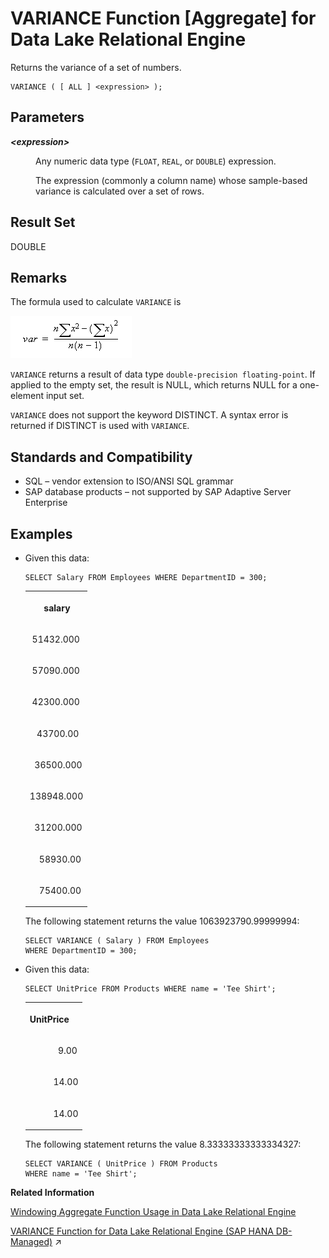 <!-- loioa58fdc8684f210158b82f182e03b637a -->

# VARIANCE Function \[Aggregate\] for Data Lake Relational Engine

Returns the variance of a set of numbers.



```
VARIANCE ( [ ALL ] <expression> );
```



<a name="loioa58fdc8684f210158b82f182e03b637a__VARIANCE_parm1"/>

## Parameters


<dl>
<dt><b>

*<expression\>*

</b></dt>
<dd>

Any numeric data type \(`FLOAT`, `REAL`, or `DOUBLE`\) expression.

The expression \(commonly a column name\) whose sample-based variance is calculated over a set of rows.



</dd>
</dl>



<a name="loioa58fdc8684f210158b82f182e03b637a__VARIANCE_returns1"/>

## Result Set

DOUBLE



<a name="loioa58fdc8684f210158b82f182e03b637a__VARIANCE_remarks1"/>

## Remarks

The formula used to calculate `VARIANCE` is

![The formula used by the VARIANCE function to calculate variance is var equals n times the sum of x squared minus the sum of x squared divided by n times n minus one](images/variance_gif_a16f632.gif)

`VARIANCE` returns a result of data type `double-precision floating-point`. If applied to the empty set, the result is NULL, which returns NULL for a one-element input set.

`VARIANCE` does not support the keyword DISTINCT. A syntax error is returned if DISTINCT is used with `VARIANCE`.



<a name="loioa58fdc8684f210158b82f182e03b637a__VARIANCE_standards1"/>

## Standards and Compatibility

-   SQL – vendor extension to ISO/ANSI SQL grammar
-   SAP database products – not supported by SAP Adaptive Server Enterprise



<a name="loioa58fdc8684f210158b82f182e03b637a__VARIANCE_examples1"/>

## Examples

-   Given this data:

    ```
    SELECT Salary FROM Employees WHERE DepartmentID = 300;
    ```


    <table>
    <tr>
    <th valign="top" rowspan="1">

          salary
    
    </th>
    </tr>
    <tr>
    <td valign="top" rowspan="1">
    
     51432.000
    
    </td>
    </tr>
    <tr>
    <td valign="top" rowspan="1">
    
     57090.000
    
    </td>
    </tr>
    <tr>
    <td valign="top" rowspan="1">
    
     42300.000
    
    </td>
    </tr>
    <tr>
    <td valign="top" rowspan="1">
    
       43700.00
    
    </td>
    </tr>
    <tr>
    <td valign="top" rowspan="1">
    
      36500.000
    
    </td>
    </tr>
    <tr>
    <td valign="top" rowspan="1">
    
    138948.000
    
    </td>
    </tr>
    <tr>
    <td valign="top" rowspan="1">
    
      31200.000
    
    </td>
    </tr>
    <tr>
    <td valign="top" rowspan="1">
    
        58930.00
    
    </td>
    </tr>
    <tr>
    <td valign="top" rowspan="1">
    
        75400.00
    
    </td>
    </tr>
    </table>
    
    The following statement returns the value 1063923790.99999994:

    ```
    SELECT VARIANCE ( Salary ) FROM Employees
    WHERE DepartmentID = 300;
    ```

-   Given this data:

    ```
    SELECT UnitPrice FROM Products WHERE name = 'Tee Shirt';
    ```


    <table>
    <tr>
    <th valign="top" rowspan="1">

    UnitPrice
    
    </th>
    </tr>
    <tr>
    <td valign="top" rowspan="1">
    
                9.00
    
    </td>
    </tr>
    <tr>
    <td valign="top" rowspan="1">
    
              14.00
    
    </td>
    </tr>
    <tr>
    <td valign="top" rowspan="1">
    
              14.00
    
    </td>
    </tr>
    </table>
    
    The following statement returns the value 8.33333333333334327:

    ```
    SELECT VARIANCE ( UnitPrice ) FROM Products
    WHERE name = 'Tee Shirt';
    ```


**Related Information**  


[Windowing Aggregate Function Usage in Data Lake Relational Engine](windowing-aggregate-function-usage-in-data-lake-relational-engine-a527f35.md "A major feature of the ISO/ANSI SQL extensions for OLAP is a construct called a window.")

[VARIANCE Function for Data Lake Relational Engine (SAP HANA DB-Managed)](https://help.sap.com/viewer/a898e08b84f21015969fa437e89860c8/2024_1_QRC/en-US/974f709b109d4fb1bfe049dc4b05d7de.html "Returns the variance of a set of numbers.") :arrow_upper_right:

